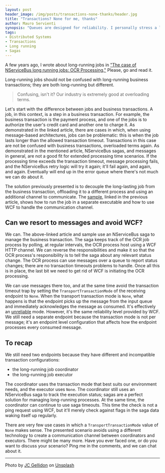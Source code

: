```yaml
---
layout: post
header_image: /img/posts/transactions-none-thanks/header.jpg
title: "Transactions? None for me, thanks"
author: Mauro Servienti
synopsis: "Queues are designed for reliability. I personally stress a lot about designing message processing to be as transactional as possible. Is there a use case for unreliable message processing?"
tags:
- Distributed Systems
- Transactions
- Long running
- Sagas
---
```


A few years ago, I wrote about long-running jobs in ["The case of NServiceBus long running jobs: OCR Processing."](https://milestone.topics.it/2016/12/20/the-case-of-nservicebus-long-running-handlers-ocr-processing.html) Please, go and read it.

Long-running jobs should not be confused with long-running business transactions; they are both long-running but different. 

> Confusing, isn't it? Our industry is extremely good at overloading terms.

Let's start with the difference between jobs and business transactions. A job, in this context, is a step in a business transaction. For example, the business transaction is the payment process, and one of the jobs is to authorize the user's credit card and another one to charge it. As demonstrated in the linked article, there are cases in which, when using message-based architectures, jobs can be problematic: this is when the job lasts longer than the allowed transaction timeout. Transactions in this case are not be confused with business transactions, overloaded terms again.
As demonstrated in the mentioned article, NServiceBus sagas, and messages in general, are not a good fit for extended processing time scenarios. If the processing time exceeds the transaction timeout, message processing fails, and the NServiceBus retry logic will try it again; it'll fail again, and again, and again. Eventually will end up in the error queue where there's not much we can do about it.

The solution previously presented is to decouple the long-lasting job from the business transaction, offloading it to a different process and using an additional channel to communicate. The [sample](https://github.com/mauroservienti/NServiceBus.POCs.OCRProcessing), linked in the previous article, shows how to run the job in a separate executable and how to use WCF to handle the communication channel.

## Can we resort to messages and avoid WCF?

We can. The above-linked article and sample use an NServiceBus saga to manage the business transaction. The saga keeps track of the OCR job process by polling, at regular intervals, the OCR process host using a WCF HTTP channel. We can reverse the responsibilities and make it so that the OCR process's responsibility is to tell the saga about any relevant status change. The OCR process can use messages over a queue to report status changes; there are no transaction timeouts problems to handle. Once all this is in place, the last bit we need to get rid of WCF is initiating the OCR processing.

We can use messages there too, and at the same time avoid the transaction timeout trap by setting the `TransportTransactionMode` of the receiving endpoint to `None`. When the transport transaction mode is `None`, what happens is that the endpoint picks up the message from the input queue and immediately acknowledges the message as consumed. It's effectively an [unreliable](https://docs.particular.net/transports/transactions#transactions-unreliable-transactions-disabled) mode. However, it's the same reliability level provided by WCF. We still need a separate endpoint because the transaction mode is not per message; it's an endpoint level configuration that affects how the endpoint processes every consumed message.

## To recap

We still need two endpoints because they have different and incompatible transaction configurations:

- the long-running job coordinator 
- the long-running job executor

The coordinator uses the transaction mode that best suits our environment needs, and the executor uses `None`.
The coordinator still uses an NServiceBus saga to track the execution status; sagas are a perfect solution for managing long-running processes. At the same time, the coordinator can continue to use saga timeouts. This time the check is not a ping request using WCF, but it'll merely check against flags in the saga data waking itself up regularly.

There are very few use cases in which a `TransportTransactionMode` value of `None` makes sense. The presented scenario avoids using a different technology to create a communication channel between coordinators and executors. There might be many more. Have you ever faced one, or do you want to discuss your scenario? Ping me in the comments, and we can chat about it.

---

<span>Photo by <a href="https://unsplash.com/@jcgellidon?utm_source=unsplash&amp;utm_medium=referral&amp;utm_content=creditCopyText">JC Gellidon</a> on <a href="https://unsplash.com/?utm_source=unsplash&amp;utm_medium=referral&amp;utm_content=creditCopyText">Unsplash</a></span>
